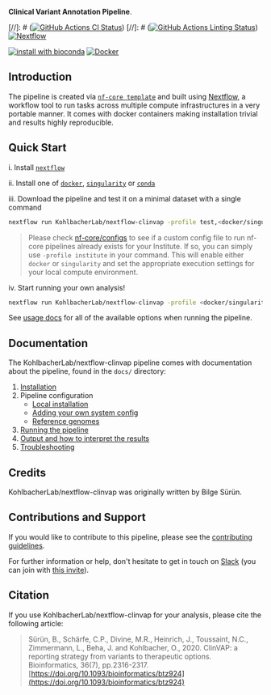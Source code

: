 
**Clinical Variant Annotation Pipeline**.

[//]: # ([![GitHub Actions CI Status](https://github.com/KohlbacherLab/nextflow-clinvap/workflows/nf-core%20CI/badge.svg)](https://github.com/KohlbacherLab/nextflow-clinvap/actions))
[//]: # ([![GitHub Actions Linting Status](https://github.com/KohlbacherLab/nextflow-clinvap/workflows/nf-core%20linting/badge.svg)](https://github.com/KohlbacherLab/nextflow-clinvap/actions))
[![Nextflow](https://img.shields.io/badge/nextflow-%E2%89%A519.10.0-brightgreen.svg)](https://www.nextflow.io/)

[![install with bioconda](https://img.shields.io/badge/install%20with-bioconda-brightgreen.svg)](http://bioconda.github.io/)
[![Docker](https://img.shields.io/docker/automated/nfcore/clinvap.svg)](https://hub.docker.com/r/nfcore/clinvap)

## Introduction

The pipeline is created via [`nf-core template`](https://nf-co.re/) and built using [Nextflow](https://www.nextflow.io), a workflow tool to run tasks across multiple compute infrastructures in a very portable manner. It comes with docker containers making installation trivial and results highly reproducible.

## Quick Start

i. Install [`nextflow`](https://nf-co.re/usage/installation)

ii. Install one of [`docker`](https://docs.docker.com/engine/installation/), [`singularity`](https://www.sylabs.io/guides/3.0/user-guide/) or [`conda`](https://conda.io/miniconda.html)

iii. Download the pipeline and test it on a minimal dataset with a single command

```bash
nextflow run KohlbacherLab/nextflow-clinvap -profile test,<docker/singularity/conda/institute>
```

> Please check [nf-core/configs](https://github.com/nf-core/configs#documentation) to see if a custom config file to run nf-core pipelines already exists for your Institute. If so, you can simply use `-profile institute` in your command. This will enable either `docker` or `singularity` and set the appropriate execution settings for your local compute environment.

iv. Start running your own analysis!

<!-- TODO nf-core: Update the default command above used to run the pipeline -->

```bash
nextflow run KohlbacherLab/nextflow-clinvap -profile <docker/singularity/conda/institute> --annotated_vcf <input> --skip_vep true
```

See [usage docs](docs/usage.md) for all of the available options when running the pipeline.

## Documentation

The KohlbacherLab/nextflow-clinvap pipeline comes with documentation about the pipeline, found in the `docs/` directory:

1. [Installation](https://nf-co.re/usage/installation)
2. Pipeline configuration
    * [Local installation](https://nf-co.re/usage/local_installation)
    * [Adding your own system config](https://nf-co.re/usage/adding_own_config)
    * [Reference genomes](https://nf-co.re/usage/reference_genomes)
3. [Running the pipeline](docs/usage.md)
4. [Output and how to interpret the results](docs/output.md)
5. [Troubleshooting](https://nf-co.re/usage/troubleshooting)

<!-- TODO nf-core: Add a brief overview of what the pipeline does and how it works -->

## Credits

KohlbacherLab/nextflow-clinvap was originally written by Bilge Sürün.

## Contributions and Support

If you would like to contribute to this pipeline, please see the [contributing guidelines](.github/CONTRIBUTING.md).

For further information or help, don't hesitate to get in touch on [Slack](https://nfcore.slack.com/channels/clinvap) (you can join with [this invite](https://nf-co.re/join/slack)).

## Citation

<!-- TODO nf-core: Add citation for pipeline after first release. Uncomment lines below and update Zenodo doi. -->
If you use  KohlbacherLab/nextflow-clinvap for your analysis, please cite the following article:

> Sürün, B., Schärfe, C.P., Divine, M.R., Heinrich, J., Toussaint, N.C., Zimmermann, L., Beha, J. and Kohlbacher, O., 2020. ClinVAP: a reporting strategy from variants to therapeutic options. Bioinformatics, 36(7), pp.2316-2317. [https://doi.org/10.1093/bioinformatics/btz924](https://doi.org/10.1093/bioinformatics/btz924) 
